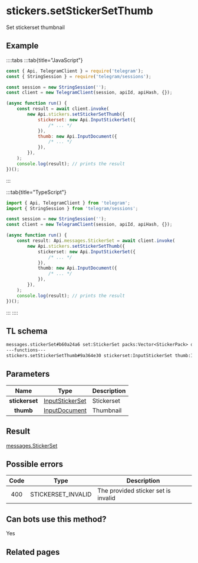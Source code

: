 # stickers.setStickerSetThumb

Set stickerset thumbnail

## Example

::::tabs
:::tab{title="JavaScript"}

```js
const { Api, TelegramClient } = require('telegram');
const { StringSession } = require('telegram/sessions');

const session = new StringSession('');
const client = new TelegramClient(session, apiId, apiHash, {});

(async function run() {
    const result = await client.invoke(
        new Api.stickers.setStickerSetThumb({
            stickerset: new Api.InputStickerSet({
                /* ... */
            }),
            thumb: new Api.InputDocument({
                /* ... */
            }),
        }),
    );
    console.log(result); // prints the result
})();
```

:::

:::tab{title="TypeScript"}

```ts
import { Api, TelegramClient } from 'telegram';
import { StringSession } from 'telegram/sessions';

const session = new StringSession('');
const client = new TelegramClient(session, apiId, apiHash, {});

(async function run() {
    const result: Api.messages.StickerSet = await client.invoke(
        new Api.stickers.setStickerSetThumb({
            stickerset: new Api.InputStickerSet({
                /* ... */
            }),
            thumb: new Api.InputDocument({
                /* ... */
            }),
        }),
    );
    console.log(result); // prints the result
})();
```

:::
::::

## TL schema

```txt
messages.stickerSet#b60a24a6 set:StickerSet packs:Vector<StickerPack> documents:Vector<Document> = messages.StickerSet;
---functions---
stickers.setStickerSetThumb#9a364e30 stickerset:InputStickerSet thumb:InputDocument = messages.StickerSet;
```

## Parameters

|      Name      | Type                                                              | Description |
| :------------: | ----------------------------------------------------------------- | ----------- |
| **stickerset** | [InputStickerSet](https://core.telegram.org/type/InputStickerSet) | Stickerset  |
|   **thumb**    | [InputDocument](https://core.telegram.org/type/InputDocument)     | Thumbnail   |

## Result

[messages.StickerSet](https://core.telegram.org/type/messages.StickerSet)

## Possible errors

| Code | Type               | Description                         |
| :--: | ------------------ | ----------------------------------- |
| 400  | STICKERSET_INVALID | The provided sticker set is invalid |

## Can bots use this method?

Yes

## Related pages

